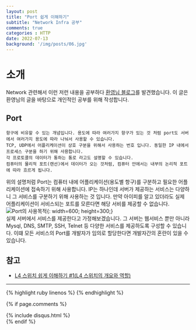 ```yaml
---
layout: post
title: "Port 쉽게 이해하기"
subtitle: "Network Infra 공부"
comments: true
categories : HTTP
date: 2022-07-13
background: '/img/posts/06.jpg'
---
```


# 소개
Network 관련해서 이런 저런 내용을 공부하다 [환영님 블로그](https://aws-hyoh.tistory.com/m)를 발견했습니다.
이 글은 환영님의 글을 바탕으로 개인적인 공부를 위해 작성합니다.

## Port
```
항구에 비유할 수 있는 개념입니다. 용도에 따라 여러가지 항구가 있는 것 처럼 port도 서버에서 여러가지 용도에 따라 나눠서 사용할 수 있습니다.
TCP, UDP에서 어플리케이션이 상호 구분을 위해서 사용하는 번호 입니다. 동일한 IP 내에서 프로세스 구분을 하기 위해 사용합니다.
각 프로토콜의 데이터가 통하는 통로 라고도 설명할 수 있습니다.
컴퓨터의 물리적 포트(랜선)에서 데이터가 오는 것처럼, 컴퓨터 안에서는 내부의 논리적 포트에 따라 흐르게 됩니다.
```
위의 설명처럼 Port는 컴퓨터 내에 어플리케이션(용도별 항구)를 구분하고 필요한 어플리케이션에 접속하기 위해 사용합니다.
IP는 하나인데 서버가 제공하는 서비스는 다양하니 그 서비스를 구분하기 위해 사용하는 것 입니다.
만약 아이피를 알고 있더라도 실제 어플리케이션이 서비스되는 포트를 모른다면 해당 서비를 제공할 수 없습니다.
<br>
![Port의 사용목적](https://img1.daumcdn.net/thumb/R1280x0/?scode=mtistory2&fname=https%3A%2F%2Fk.kakaocdn.net%2Fdn%2FboOadZ%2FbtqDGIvbfje%2FpT7fz3G1LUqVkxwMkYRKF0%2Fimg.png){: width=600; height=300;}
<br>
실제 서버에서 서비스를 제공한다고 가정해보겠습니다. 그 서버는 웹서비스 뿐만 아니라 Mysql, DNS, SMTP, SSH, Telnet 등 다양한 서비스를 제공하도록 구성할 수 있습니다.
이떄 모든 서비스의 Port를 개발자가 임의로 할당한다면 개발자간의 혼란이 있을 수 있습니다.

## 참고
- [L4 스위치 쉽게 이해하기 #1(L4 스위치의 개요와 역할)]([https://developer.mozilla.org/ko/docs/Web/HTTP/Messages](https://aws-hyoh.tistory.com/entry/L4-Switch-%EC%89%BD%EA%B2%8C-%EC%9D%B4%ED%95%B4%ED%95%98%EA%B8%B0))

--- 

{% highlight ruby linenos %}
{% endhighlight %}

{% if page.comments %}
<div id="post-disqus" class="container">
{% include disqus.html %}
</div>
{% endif %}
